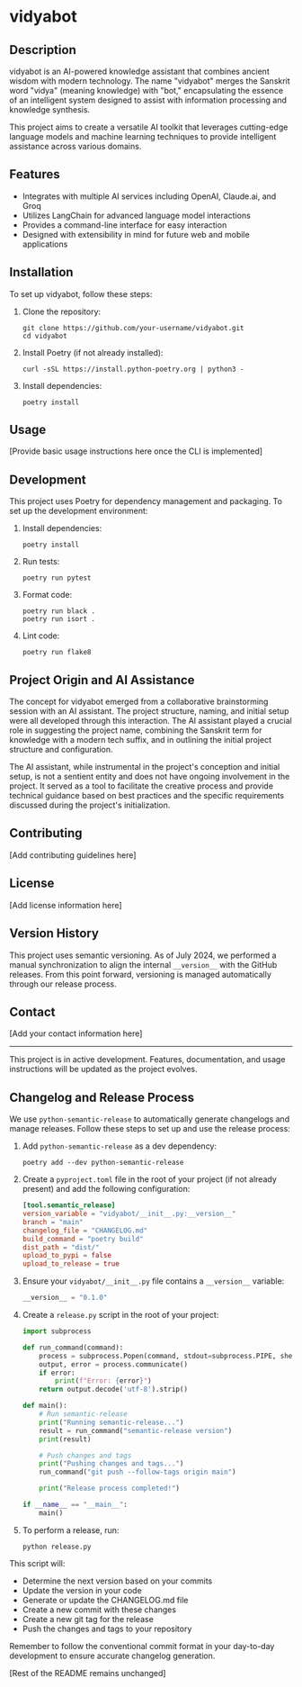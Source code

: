 # vidyabot

## Description

vidyabot is an AI-powered knowledge assistant that combines ancient wisdom with modern technology. The name "vidyabot" merges the Sanskrit word "vidya" (meaning knowledge) with "bot," encapsulating the essence of an intelligent system designed to assist with information processing and knowledge synthesis.

This project aims to create a versatile AI toolkit that leverages cutting-edge language models and machine learning techniques to provide intelligent assistance across various domains.

## Features

- Integrates with multiple AI services including OpenAI, Claude.ai, and Groq
- Utilizes LangChain for advanced language model interactions
- Provides a command-line interface for easy interaction
- Designed with extensibility in mind for future web and mobile applications

## Installation

To set up vidyabot, follow these steps:

1. Clone the repository:
   ```
   git clone https://github.com/your-username/vidyabot.git
   cd vidyabot
   ```

2. Install Poetry (if not already installed):
   ```
   curl -sSL https://install.python-poetry.org | python3 -
   ```

3. Install dependencies:
   ```
   poetry install
   ```

## Usage

[Provide basic usage instructions here once the CLI is implemented]

## Development

This project uses Poetry for dependency management and packaging. To set up the development environment:

1. Install dependencies:
   ```
   poetry install
   ```

2. Run tests:
   ```
   poetry run pytest
   ```

3. Format code:
   ```
   poetry run black .
   poetry run isort .
   ```

4. Lint code:
   ```
   poetry run flake8
   ```

## Project Origin and AI Assistance

The concept for vidyabot emerged from a collaborative brainstorming session with an AI assistant. The project structure, naming, and initial setup were all developed through this interaction. The AI assistant played a crucial role in suggesting the project name, combining the Sanskrit term for knowledge with a modern tech suffix, and in outlining the initial project structure and configuration.

The AI assistant, while instrumental in the project's conception and initial setup, is not a sentient entity and does not have ongoing involvement in the project. It served as a tool to facilitate the creative process and provide technical guidance based on best practices and the specific requirements discussed during the project's initialization.

## Contributing

[Add contributing guidelines here]

## License

[Add license information here]

## Version History

This project uses semantic versioning. As of July 2024, we performed a manual synchronization to align the internal `__version__` with the GitHub releases. From this point forward, versioning is managed automatically through our release process.

## Contact

[Add your contact information here]

---

This project is in active development. Features, documentation, and usage instructions will be updated as the project evolves.

## Changelog and Release Process

We use `python-semantic-release` to automatically generate changelogs and manage releases. Follow these steps to set up and use the release process:

1. Add `python-semantic-release` as a dev dependency:
   ```
   poetry add --dev python-semantic-release
   ```

2. Create a `pyproject.toml` file in the root of your project (if not already present) and add the following configuration:
   ```toml
   [tool.semantic_release]
   version_variable = "vidyabot/__init__.py:__version__"
   branch = "main"
   changelog_file = "CHANGELOG.md"
   build_command = "poetry build"
   dist_path = "dist/"
   upload_to_pypi = false
   upload_to_release = true
   ```

3. Ensure your `vidyabot/__init__.py` file contains a `__version__` variable:
   ```python
   __version__ = "0.1.0"
   ```

4. Create a `release.py` script in the root of your project:
   ```python
   import subprocess

   def run_command(command):
       process = subprocess.Popen(command, stdout=subprocess.PIPE, shell=True)
       output, error = process.communicate()
       if error:
           print(f"Error: {error}")
       return output.decode('utf-8').strip()

   def main():
       # Run semantic-release
       print("Running semantic-release...")
       result = run_command("semantic-release version")
       print(result)

       # Push changes and tags
       print("Pushing changes and tags...")
       run_command("git push --follow-tags origin main")

       print("Release process completed!")

   if __name__ == "__main__":
       main()
   ```

5. To perform a release, run:
   ```
   python release.py
   ```

This script will:
- Determine the next version based on your commits
- Update the version in your code
- Generate or update the CHANGELOG.md file
- Create a new commit with these changes
- Create a new git tag for the release
- Push the changes and tags to your repository

Remember to follow the conventional commit format in your day-to-day development to ensure accurate changelog generation.

[Rest of the README remains unchanged]
